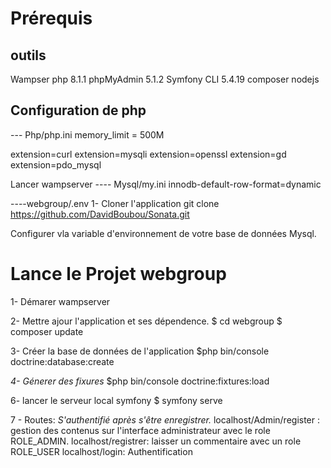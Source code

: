 # Prérequis

## outils
Wampser
php 8.1.1
phpMyAdmin 5.1.2
Symfony CLI 5.4.19
composer
nodejs

## Configuration de php
--- Php/php.ini
memory_limit = 500M

extension=curl
extension=mysqli
extension=openssl
extension=gd
extension=pdo_mysql

Lancer wampserver
---- Mysql/my.ini
innodb-default-row-format=dynamic

----webgroup/.env
1- Cloner l'application
git clone https://github.com/DavidBoubou/Sonata.git

Configurer vla variable d'environnement de votre base de données Mysql.

# Lance le Projet webgroup
1- Démarer wampserver

2- Mettre ajour l'application et ses dépendence.
$ cd webgroup
$ composer update

3- Créer la base de données de l'application
$php bin/console doctrine:database:create

*4- Génerer des fixures*
$php bin/console doctrine:fixtures:load

6- lancer le serveur local symfony
$ symfony serve

7 - Routes:
*S'authentifié après s'être enregistrer.*
    localhost/Admin/register : gestion des contenus sur l'interface administrateur avec le role ROLE_ADMIN.
    localhost/registrer: laisser un commentaire avec un role ROLE_USER
    localhost/login: Authentification